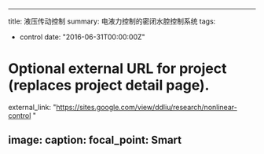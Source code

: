 

---
title: 液压传动控制
summary: 电液力控制的密闭水腔控制系统
tags:
- control
date: "2016-06-31T00:00:00Z"

# Optional external URL for project (replaces project detail page).
external_link: "https://sites.google.com/view/ddliu/research/nonlinear-control "

image:
  caption: 
  focal_point: Smart
---